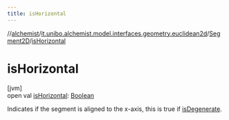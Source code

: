 ```yaml
---
title: isHorizontal
---
```

//[alchemist](../../../index.html)/[it.unibo.alchemist.model.interfaces.geometry.euclidean2d](../index.html)/[Segment2D](index.html)/[isHorizontal](is-horizontal.html)



# isHorizontal



[jvm]\
open val [isHorizontal](is-horizontal.html): [Boolean](https://kotlinlang.org/api/latest/jvm/stdlib/kotlin/-boolean/index.html)



Indicates if the segment is aligned to the x-axis, this is true if [isDegenerate](is-degenerate.html).





